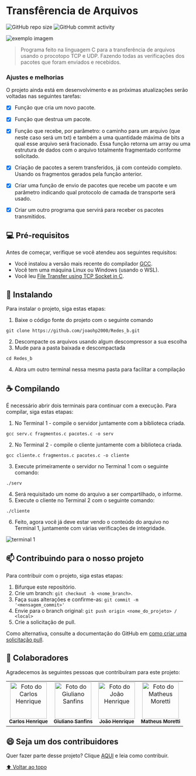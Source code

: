# Transfêrencia de Arquivos

![GitHub repo size](https://img.shields.io/github/repo-size/joaohp2000/Redes_b)
![GitHub commit activity](https://img.shields.io/github/commit-activity/w/joaohp2000/Redes_b)


<img src="https://gyazo.com/46c315e6ec0f960b911dd8b5e6696e7f.png" alt="exemplo imagem">

> Programa feito na linguagem C para a transferência de arquivos usando o procotopo TCP e UDP. Fazendo todas as verificações dos pacotes que foram enviados e recebidos.

### Ajustes e melhorias

O projeto ainda está em desenvolvimento e as próximas atualizações serão voltadas nas seguintes tarefas:

- [x] Função que cria um novo pacote.
- [x] Função que destrua um pacote.
- [x] Função que recebe, por parâmetro: o caminho para um arquivo (que neste caso será um txt) e também a uma quantidade máxima de bits a qual esse arquivo será fracionado. Essa função retorna um array ou uma estrutura de dados com o arquivo totalmente fragmentado conforme solicitado.
- [x] Criação de pacotes a serem transferidos, já com conteúdo completo. Usando os fragmentos gerados pela função anterior.
- [x] Criar uma função de envio de pacotes que recebe um pacote e um parâmetro indicando qual protocolo de camada de transporte será usado.
- [x] Criar um outro programa que servirá para receber os pacotes transmitidos.


## 💻 Pré-requisitos

Antes de começar, verifique se você atendeu aos seguintes requisitos:
* Você instalou a versão mais recente do compilador [GCC](https://gcc.gnu.org/).
* Você tem uma máquina Linux ou Windows (usando o WSL). 
* Você leu [File Transfer using TCP Socket in C](https://idiotdeveloper.com/file-transfer-using-tcp-socket-in-c/).

## 🚀 Instalando 

Para instalar o projeto, siga estas etapas:

1. Baixe o código fonte do projeto com o seguinte comando 
```
git clone https://github.com/joaohp2000/Redes_b.git
```
2. Descompacte os arquivos usando algum descompressor a sua escolha
3. Mude para a pasta baixada e descompactada
```
cd Redes_b
```
4. Abra um outro terminal nessa mesma pasta para facilitar a compilação

## ☕ Compilando 

É necessário abrir dois terminais para continuar com a execução.
Para compilar, siga estas etapas:

1. No Terminal 1 - compile o servidor juntamente com a biblioteca criada.
```
gcc serv.c fragmentos.c pacotes.c -o serv
```
2. No Terminal 2 - compile o cliente juntamente com a biblioteca criada.
```
gcc cliente.c fragmentos.c pacotes.c -o cliente
```
3. Execute primeiramente o servidor no Terminal 1 com o seguinte comando:
```
./serv
```
4. Será requisitado um nome do arquivo a ser compartilhado, o informe.
5. Execute o cliente no Terminal 2 com o seguinte comando:
```
./cliente
```
6. Feito, agora você já deve estar vendo o conteúdo do arquivo no Terminal 1, juntamente com várias verificações de integridade.
<img src="https://gyazo.com/1b041ea8c81554cf53e64c096c85cf87.png" alt="terminal 1">


## 📫 Contribuindo para o nosso projeto
<!---Se o seu README for longo ou se você tiver algum processo ou etapas específicas que deseja que os contribuidores sigam, considere a criação de um arquivo CONTRIBUTING.md separado--->
Para contribuir com o projeto, siga estas etapas:

1. Bifurque este repositório.
2. Crie um branch: `git checkout -b <nome_branch>`.
3. Faça suas alterações e confirme-as: `git commit -m '<mensagem_commit>'`
4. Envie para o branch original: `git push origin <nome_do_projeto> / <local>`
5. Crie a solicitação de pull.

Como alternativa, consulte a documentação do GitHub em [como criar uma solicitação pull](https://help.github.com/en/github/collaborating-with-issues-and-pull-requests/creating-a-pull-request).

## 🤝 Colaboradores

Agradecemos às seguintes pessoas que contribuíram para este projeto:

<table>
  <tr>
    <td align="center">
      <a href="#">
        <img src="https://avatars.githubusercontent.com/u/38138832?v=4.png" width="100px;" alt="Foto do Carlos Henrique"/><br>
        <sub>
          <b>Carlos Henrique</b>
        </sub>
      </a>
    </td>
    <td align="center">
      <a href="#">
        <img src="https://avatars.githubusercontent.com/u/32877842?v=4.png" width="100px;" alt="Foto do Giuliano Sanfins"/><br>
        <sub>
          <b>Giuliano Sanfins</b>
        </sub>
      </a>
    </td>
    <td align="center">
      <a href="#">
        <img src="https://avatars.githubusercontent.com/u/38138807?v=4.png" width="100px;" alt="Foto do João Henrique"/><br>
        <sub>
          <b>João Henrique</b>
        </sub>
      </a>
    </td>
    <td align="center">
      <a href="#">
        <img src="https://avatars.githubusercontent.com/u/50489803?v=4.png" width="100px;" alt="Foto do Matheus Moretti"/><br>
        <sub>
          <b>Matheus Moretti</b>
        </sub>
      </a>
    </td>
  </tr>
</table>


## 😄 Seja um dos contribuidores<br>

Quer fazer parte desse projeto? Clique [AQUI](CONTRIBUTING.md) e leia como contribuir.



[⬆ Voltar ao topo](#nome-do-projeto)<br>
